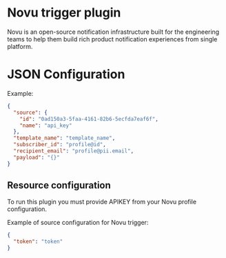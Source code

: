 # Novu trigger plugin

Novu is an open-source notification infrastructure built for the engineering teams to help them build rich product
notification experiences from single platform.

# JSON Configuration

Example:

```json
{
  "source": {
    "id": "0ad150a3-5faa-4161-82b6-5ecfda7eaf6f",
    "name": "api_key"
  },
  "template_name": "template_name",
  "subscriber_id": "profile@id",
  "recipient_email": "profile@pii.email",
  "payload": "{}"
}
```

## Resource configuration

To run this plugin you must provide APIKEY from your Novu profile configuration.

Example of source configuration for Novu trigger:

```json
{
  "token": "token"
}
```